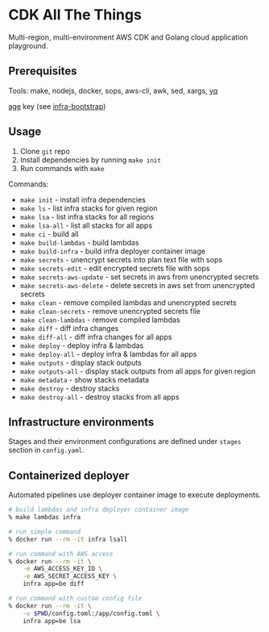 # CDK All The Things

Multi-region, multi-environment AWS CDK and Golang cloud application playground.

## Prerequisites

Tools: make, nodejs, docker, sops, aws-cli, awk, sed, xargs, [yq](https://github.com/mikefarah/yq)

[age](https://github.com/FiloSottile/age) key (see [infra-bootstrap](./infra-bootstrap/README.md))

## Usage

1) Clone `git` repo
2) Install dependencies by running `make init`
3) Run commands with `make`

Commands:

- `make init` - install infra dependencies
- `make ls` - list infra stacks for given region
- `make lsa` - list infra stacks for all regions
- `make lsa-all` - list all stacks for all apps
- `make ci` - build all
- `make build-lambdas` - build lambdas
- `make build-infra` - build infra deployer container image
- `make secrets` - unencrypt secrets into plan text file with sops
- `make secrets-edit` - edit encrypted secrets file with sops
- `make secrets-aws-update` - set secrets in aws from unencrypted secrets
- `make secrets-aws-delete` - delete secrets in aws set from unencrypted secrets
- `make clean` - remove compiled lambdas and unencrypted secrets
- `make clean-secrets` - remove unencrypted secrets file
- `make clean-lambdas` - remove compiled lambdas
- `make diff` - diff infra changes
- `make diff-all` - diff infra changes for all apps
- `make deploy` - deploy infra & lambdas
- `make deploy-all` - deploy infra & lambdas for all apps
- `make outputs` - display stack outputs
- `make outputs-all` - display stack outputs from all apps for given region
- `make metadata` - show stacks metadata
- `make destroy` - destroy stacks
- `make destroy-all` - destroy stacks from all apps

## Infrastructure environments

Stages and their environment configurations are defined under `stages` section in `config.yaml`.

## Containerized deployer

Automated pipelines use deployer container image to execute deployments.

```bash
# build lambdas and infra deployer container image
% make lambdas infra

# run simple command
% docker run --rm -it infra lsall

# run command with AWS access
% docker run --rm -it \
    -e AWS_ACCESS_KEY_ID \
    -e AWS_SECRET_ACCESS_KEY \
    infra app=be diff

# run command with custom config file
% docker run --rm -it \
    -v $PWD/config.toml:/app/config.toml \
    infra app=be lsa
```

